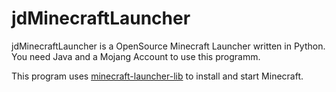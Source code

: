 # jdMinecraftLauncher

jdMinecraftLauncher is a OpenSource Minecraft Launcher written in Python. You need Java and a Mojang Account to use this programm.

This program uses [minecraft-launcher-lib](https://pypi.org/project/minecraft-launcher-lib) to install and start Minecraft.


